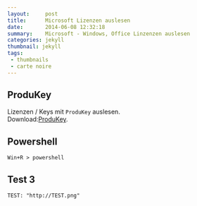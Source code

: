 ```yaml
---
layout:     post
title:      Microsoft Lizenzen auslesen
date:       2014-06-08 12:32:18
summary:    Microsoft - Windows, Office Linzenzen auslesen
categories: jekyll
thumbnail: jekyll
tags:
 - thumbnails
 - carte noire
---
```



## ProduKey


Lizenzen / Keys mit `ProduKey` auslesen.
<br>Download:[ProduKey][1].










## Powershell


```
Win+R > powershell
```

## Test 3

```
TEST: "http://TEST.png"
```


[1]: http://www.nirsoft.net/utils/produkey.zip